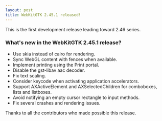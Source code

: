 ```yaml
---
layout: post
title: WebKitGTK 2.45.1 released!
---
```


This is the first development release leading toward 2.46 series.

### What's new in the WebKitGTK 2.45.1 release?

 - Use skia instead of cairo for rendering.
 - Sync WebGL content with fences when available.
 - Implement printing using the Print portal.
 - Disable the gst-libav aac decoder.
 - Fix text scaling.
 - Consider keycode when activating application accelerators.
 - Support AXActiveElement and AXSelectedChildren for comboboxes, lists and listboxes.
 - Avoid notifying an empty cursor rectangle to input methods.
 - Fix several crashes and rendering issues.

Thanks to all the contributors who made possible this release.